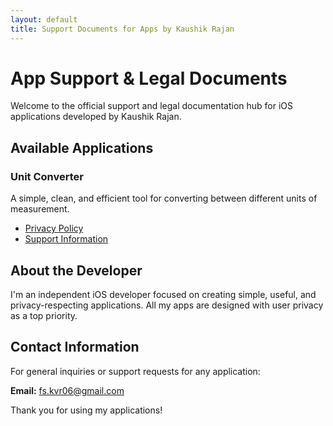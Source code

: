 ```yaml
---
layout: default
title: Support Documents for Apps by Kaushik Rajan
---
```


# App Support & Legal Documents

Welcome to the official support and legal documentation hub for iOS applications developed by Kaushik Rajan.

## Available Applications

### Unit Converter
A simple, clean, and efficient tool for converting between different units of measurement.

- [Privacy Policy](/support-documents/unit-converter-app/privacy)
- [Support Information](/support-documents/unit-converter-app/support)

## About the Developer

I'm an independent iOS developer focused on creating simple, useful, and privacy-respecting applications. All my apps are designed with user privacy as a top priority.

## Contact Information

For general inquiries or support requests for any application:

**Email:** fs.kvr06@gmail.com

Thank you for using my applications! 
